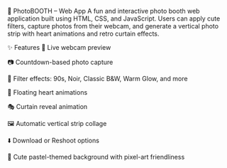 📸 PhotoBOOTH – Web App
A fun and interactive photo booth web application built using HTML, CSS, and JavaScript. Users can apply cute filters, capture photos from their webcam, and generate a vertical photo strip with heart animations and retro curtain effects.

✨ Features
🎥 Live webcam preview

📷 Countdown-based photo capture

🎨 Filter effects: 90s, Noir, Classic B&W, Warm Glow, and more

💖 Floating heart animations

🎭 Curtain reveal animation

🖼️ Automatic vertical strip collage

⬇️ Download or Reshoot options

💅 Cute pastel-themed background with pixel-art friendliness
